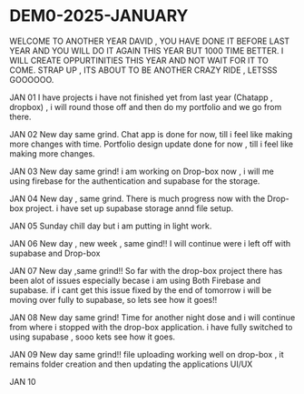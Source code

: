 # DEM0-2025-JANUARY
WELCOME TO ANOTHER YEAR DAVID , YOU HAVE DONE IT BEFORE LAST YEAR AND YOU WILL DO IT AGAIN THIS YEAR BUT 1000 TIME BETTER.
I WILL CREATE OPPURTINITIES THIS YEAR AND NOT WAIT FOR IT TO COME.
STRAP UP , ITS ABOUT TO BE ANOTHER CRAZY RIDE , LETSSS GOOOOOO.

JAN 01
I have projects i have not finished yet from last year (Chatapp , dropbox) , i will round those off and then do my portfolio and we go from there.

JAN 02
New day same grind.
Chat app is done for now, till i feel like making more changes with time.
Portfolio design update done for now , till i feel like making more changes. 

JAN 03
New day same grind!
i am working on Drop-box now , i will me using firebase for the authentication and supabase for the storage.

JAN 04
New day , same grind.
There is much progress now with the Drop-box project.
i have set up supabase storage annd file setup.

JAN 05
Sunday chill day but i am putting in light work.

JAN 06
New day , new week , same gind!!
I will continue were i left off with supabase and Drop-box

JAN 07
New day ,same grind!!
So far with the drop-box project there has been alot of issues especially becase i am using Both Firebase and supabase.
if i cant get this issue fixed by the end of tomorrow i will be moving over fully to supabase, so lets see how it goes!!

JAN 08
New day same grind!
Time for another night dose and i will continue from where i stopped with the drop-box application.
i have fully switched to using supabase , sooo kets see how it goes.

JAN 09
New day same grind!!
file uploading working well on drop-box , it remains folder creation and then updating the applications UI/UX

JAN 10

